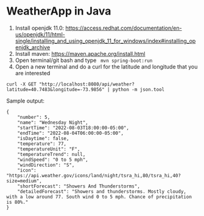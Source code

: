 # WeatherApp in Java
1. Install openjdk 11.0: https://access.redhat.com/documentation/en-us/openjdk/11/html-single/installing_and_using_openjdk_11_for_windows/index#installing_openjdk_archive
2. Install maven: https://maven.apache.org/install.html
3. Open terminal/git bash and type 
``` mvn spring-boot:run```
4. Open a new terminal and do a curl for the latitude and longitude that you are interested
```
curl -X GET "http://localhost:8080/api/weather?latitude=40.7483&longitude=-73.9856" | python -m json.tool
```
Sample output:
```
{
    "number": 5,
    "name": "Wednesday Night",
    "startTime": "2022-08-03T18:00:00-05:00",
    "endTime": "2022-08-04T06:00:00-05:00",
    "isDaytime": false,
    "temperature": 77,
    "temperatureUnit": "F",
    "temperatureTrend": null,
    "windSpeed": "0 to 5 mph",
    "windDirection": "S",
    "icon": "https://api.weather.gov/icons/land/night/tsra_hi,80/tsra_hi,40?size=medium",
    "shortForecast": "Showers And Thunderstorms",
    "detailedForecast": "Showers and thunderstorms. Mostly cloudy, with a low around 77. South wind 0 to 5 mph. Chance of precipitation is 80%."
}
```

